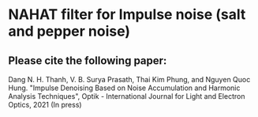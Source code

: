 # NAHAT filter for Impulse noise (salt and pepper noise)

## Please cite the following paper:
Dang N. H. Thanh, V. B. Surya Prasath, Thai Kim Phung, and Nguyen Quoc Hung. "Impulse Denoising Based on Noise Accumulation and Harmonic Analysis Techniques", Optik - International Journal for Light and Electron Optics, 2021 (In press)
